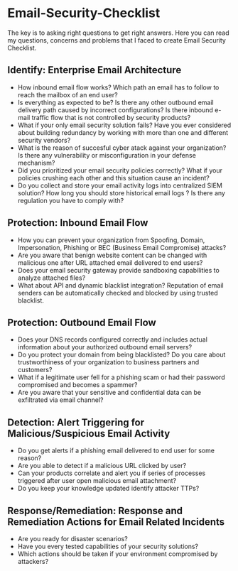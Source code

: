# Email-Security-Checklist

The key is to asking right questions to get right answers. Here you can read my questions, concerns and problems that I faced to create Email Security Checklist.

## Identify: Enterprise Email Architecture
  - How inbound email flow works? Which path an email has to follow to reach the mailbox of an end user? 
  - Is everything as expected to be? Is there any other outbound email delivery path caused by incorrect configurations? Is there inbound e-mail traffic flow that is not   controlled by security products?
  - What if your only email security solution fails? Have you ever considered about building redundancy by working with more than one and different security vendors?
  - What is the reason of succesful cyber atack against your organization? Is there any vulnerability or misconfiguration in your defense mechanism?
  - Did you prioritized your email security policies correctly? What if your policies crushing each other and this situation cause an incident?
  - Do you collect and store your email activity logs into centralized SIEM solution? How long you should store historical email logs ?  Is there any regulation you have   to comply with?


## Protection: Inbound Email Flow
  - How you can prevent your organization from Spoofing, Domain, Impersonation, Phishing or BEC (Business Email Compromise) attacks?
  - Are you aware that benign website content can be changed with malicious one after URL attached email delivered to end users?
  - Does your email security gateway provide sandboxing capabilities to analyze attached files?
  - What about API and dynamic blacklist integration? Reputation of email senders can be automatically checked and blocked by using trusted blacklist.
  
  
  ## Protection: Outbound Email Flow
  - Does your DNS records configured correctly and includes actual information about your authorized outbound email servers?
  - Do you protect your domain from being blacklisted? Do you care about trustworthiness of your organization to business partners and customers?
  - What if a legitimate user fell for a phishing scam or had their password compromised and becomes a spammer?
  - Are you aware that your sensitive and confidential data can be exfiltrated via email channel?
  
  
  ## Detection: Alert Triggering for Malicious/Suspicious Email Activity
  - Do you get alerts if a phishing email delivered to end user for some reason?
  - Are you able to detect if a malicious URL clicked by user?
  - Can your products correlate and alert you if series of processes triggered after user open malicious email attachment?
  - Do you keep your knowledge updated identify attacker TTPs?
  
  
  ## Response/Remediation: Response and Remediation Actions for Email Related Incidents
  - Are you ready for disaster scenarios?
  - Have you every tested capabilities of your security solutions?
  - Which actions should be taken if your environment compromised by attackers?
